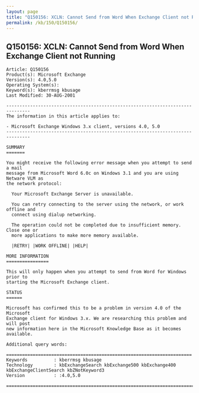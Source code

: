 ```yaml
---
layout: page
title: "Q150156: XCLN: Cannot Send from Word When Exchange Client not Running"
permalink: /kb/150/Q150156/
---
```


## Q150156: XCLN: Cannot Send from Word When Exchange Client not Running

	Article: Q150156
	Product(s): Microsoft Exchange
	Version(s): 4.0,5.0
	Operating System(s): 
	Keyword(s): kberrmsg kbusage
	Last Modified: 30-AUG-2001
	
	-------------------------------------------------------------------------------
	The information in this article applies to:
	
	- Microsoft Exchange Windows 3.x client, versions 4.0, 5.0 
	-------------------------------------------------------------------------------
	
	SUMMARY
	=======
	
	You might receive the following error message when you attempt to send a mail
	message from Microsoft Word 6.0c on Windows 3.1 and you are using Netware VLM as
	the network protocol:
	
	  Your Microsoft Exchange Server is unavailable.
	
	  You can retry connecting to the server using the network, or work offline and
	  connect using dialup networking.
	
	  The operation could not be completed due to insufficient memory. Close one or
	  more applications to make more memory available.
	
	  |RETRY| |WORK OFFLINE| |HELP|
	
	MORE INFORMATION
	================
	
	This will only happen when you attempt to send from Word for Windows prior to
	starting the Microsoft Exchange client.
	
	STATUS
	======
	
	Microsoft has confirmed this to be a problem in version 4.0 of the Microsoft
	Exchange client for Windows 3.x. We are researching this problem and will post
	new information here in the Microsoft Knowledge Base as it becomes available.
	
	Additional query words:
	
	======================================================================
	Keywords          : kberrmsg kbusage 
	Technology        : kbExchangeSearch kbExchange500 kbExchange400 kbExchangeClientSearch kbZNotKeyword3
	Version           : :4.0,5.0
	
	=============================================================================
	
